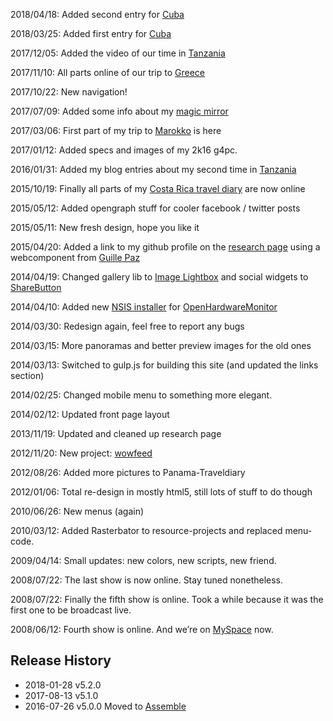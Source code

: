 2018/04/18: Added second entry for <a class="article__link" href="travel_18_cuba.html">Cuba</a>

2018/03/25: Added first entry for <a class="article__link" href="travel_18_cuba.html">Cuba</a>

2017/12/05: Added the video of our time in <a class="article__link" href="travel_07_tansania.html">Tanzania</a>

2017/11/10: All parts online of our trip to <a class="article__link" href="travel_17_greece.html">Greece</a>

2017/10/22: New navigation!

2017/07/09: Added some info about my <a class="article__link" href="personal_magicmirror.html">magic mirror</a>

2017/03/06: First part of my trip to <a class="article__link" href="travel_15_marokko.html">Marokko</a> is here

2017/01/12: Added specs and images of my 2k16 g4pc.

2016/01/31: Added my blog entries about my second time in <a class="article__link" href="travel_07_tansania2.html">Tanzania</a>

2015/10/19: Finally all parts of my <a class="article__link" href="travel_15_costarica.html">Costa Rica travel diary</a> are now online

2015/05/12: Added opengraph stuff for cooler facebook / twitter posts

2015/05/11: New fresh design, hope you like it

2015/04/20: Added a link to my github profile on the <a class="article__link" href="personal_research.html#github">research page</a> using a webcomponent from <a class="article__link" href="http://pazguille.github.io/github-card/">Guille Paz</a>

2014/04/19: Changed gallery lib to <a class="article__link" href="http://osvaldas.info/image-lightbox-responsive-touch-friendly">Image Lightbox</a> and social widgets to <a class="article__link" href="https://github.com/carrot/share-button">ShareButton</a>

2014/04/10: Added new <a class="article__link" href="personal_research.html#ohmNSIS">NSIS installer</a> for <a class="article__link" href="http://openhardwaremonitor.org/">OpenHardwareMonitor</a>

2014/03/30: Redesign again, feel free to report any bugs

2014/03/15: More panoramas and better preview images for the old ones

2014/03/13: Switched to gulp.js for building this site (and updated the links section)

2014/02/25: Changed mobile menu to something more elegant.

2014/02/12: Updated front page layout

2013/11/19: Updated and cleaned up research page

2012/11/20: New project: <a href="personal_research.html#wowFeed">wowfeed</a>

2012/08/26: Added more pictures to Panama-Traveldiary

2012/01/06: Total re-design in mostly html5, still lots of stuff to do though

2010/06/26: New menus (again)

2010/03/12: Added Rasterbator to resource-projects and replaced menu-code.

2009/04/14: Small updates: new colors, new scripts, new friend.

2008/07/22: The last show is now online. Stay tuned nonetheless.

2008/07/22: Finally the fifth show is online. Took a while because it was the first one to be broadcast live.

2008/06/12: Fourth show is online. And we’re on <a href="http://www.myspace.com/diedaveundveeckshow" class="article__link">MySpace</a> now.

## Release History
 * 2018-01-28   v5.2.0
 * 2017-08-13   v5.1.0
 * 2016-07-26   v5.0.0  Moved to [Assemble](http://assemble.io)
